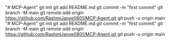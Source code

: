 "# MCP-Agent"  git init git add README.md git commit -m "first commit" git branch -M main git remote add origin https://github.com/RashmiJanve0801/MCP-Agent.git git push -u origin main
"# MCP-Agent"  git init git add README.md git commit -m "first commit" git branch -M main git remote add origin https://github.com/RashmiJanve0801/MCP-Agent.git git push -u origin main
